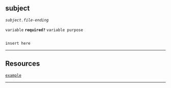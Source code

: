 ## subject

*`subject.file-ending`*

`variable` **`required?`** `variable purpose`
```ending

insert here

```

---

## Resources
[`example`]()

---